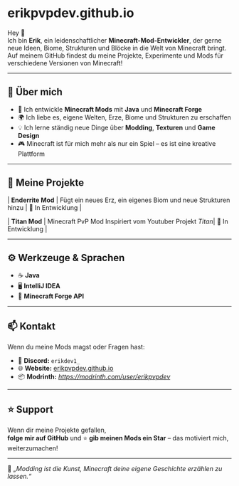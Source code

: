 # erikpvpdev.github.io

Hey 👋  
Ich bin **Erik**, ein leidenschaftlicher **Minecraft-Mod-Entwickler**, der gerne neue Ideen, Biome, Strukturen und Blöcke in die Welt von Minecraft bringt.  
Auf meinem GitHub findest du meine Projekte, Experimente und Mods für verschiedene Versionen von Minecraft!

---

## 🧩 Über mich
- 🔨 Ich entwickle **Minecraft Mods** mit **Java** und **Minecraft Forge**
- 🌍 Ich liebe es, eigene Welten, Erze, Biome und Strukturen zu erschaffen
- 💡 Ich lerne ständig neue Dinge über **Modding**, **Texturen** und **Game Design**
- 🎮 Minecraft ist für mich mehr als nur ein Spiel – es ist eine kreative Plattform

---

## 🚀 Meine Projekte

| **Enderrite Mod** | Fügt ein neues Erz, ein eigenes Biom und neue Strukturen hinzu | 🔧 In Entwicklung |

| **Titan Mod** | Minecraft PvP Mod Inspiriert vom Youtuber Projekt *Titan*| 🔧 In Entwicklung |

---

## ⚙️ Werkzeuge & Sprachen
- ☕ **Java**
- 🖥️ **IntelliJ IDEA**
- 🧰 **Minecraft Forge API**

---

## 📫 Kontakt
Wenn du meine Mods magst oder Fragen hast:

- 💬 **Discord:** `erikdev1_`
- 🌐 **Website:** [erikpvpdev.github.io](https://erikpvpdev.github.io)
- 📦 **Modrinth:** *https://modrinth.com/user/erikpvpdev*

---

## ⭐ Support
Wenn dir meine Projekte gefallen,  
**folge mir auf GitHub** und ⭐ **gib meinen Mods ein Star** – das motiviert mich, weiterzumachen!

---

🧠 *„Modding ist die Kunst, Minecraft deine eigene Geschichte erzählen zu lassen.“*
